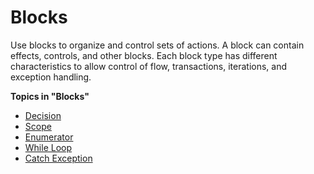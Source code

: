 # Blocks

Use blocks to organize and control sets of actions. A block can contain effects, controls, and other blocks. Each block type has different characteristics to allow control of flow, transactions, iterations, and exception handling.

**Topics in "Blocks"**
* [Decision](decision.md)
* [Scope](scope.md)
* [Enumerator](enumerator.md)
* [While Loop](while-loop.md)
* [Catch Exception](catch-exception.md)